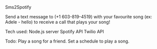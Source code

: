 Sms2Spotify

Send a text message to (+1 603-819-4519) with your favourite song (ex: Adele - hello) to receive a call that plays your song!

Tech used:
Node.js server
Spotify API
Twilio API

Todo: 
Play a song for a friend.
Set a schedule to play a song.
